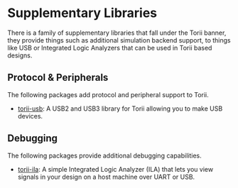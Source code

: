 # Supplementary Libraries

There is a family of supplementary libraries that fall under the Torii banner, they provide things such as additional simulation backend support, to things like USB or Integrated Logic Analyzers that can be used in Torii based designs.

## Protocol & Peripherals

The following packages add protocol and peripheral support to Torii.

* [torii-usb]: A USB2 and USB3 library for Torii allowing you to make USB devices.

## Debugging

The following packages provide additional debugging capabilities.

* [torii-ila]: A simple Integrated Logic Analyzer (ILA) that lets you view signals in your design on a host machine over UART or USB.

[torii-usb]: https://github.com/shrine-maiden-heavy-industries/torii-usb
[torii-ila]: https://github.com/shrine-maiden-heavy-industries/torii-ila
